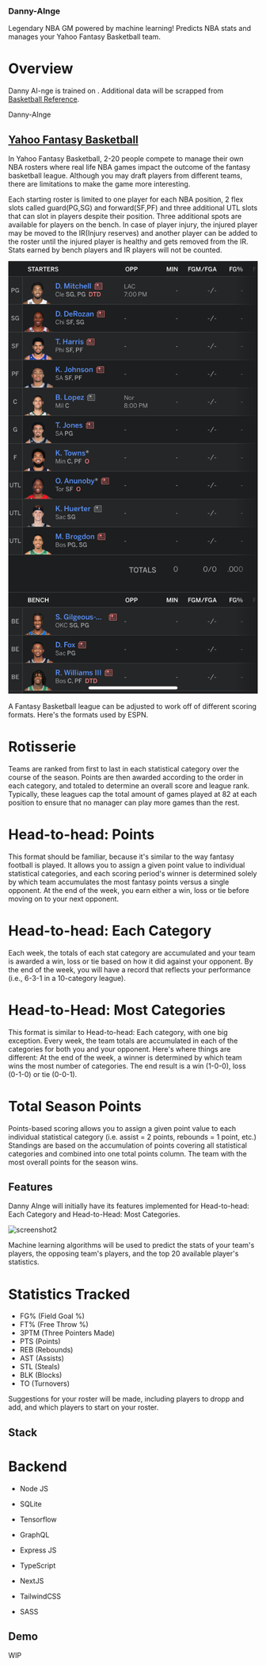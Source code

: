 ### Danny-AInge
Legendary NBA GM powered by machine learning! Predicts NBA stats and manages your Yahoo Fantasy Basketball team.

# Overview 
Danny AI-nge is trained on . Additional data will be scrapped from [Basketball Reference](https://www.basketball-reference.com/).

Danny-AInge
## [Yahoo Fantasy Basketball](https://basketball.fantasysports.yahoo.com/)
In Yahoo Fantasy Basketball, 2-20 people compete to manage their own NBA rosters where real life NBA games impact the outcome of the fantasy basketball league. Although you may draft players from different teams, there are limitations to make the game more interesting. 

Each starting roster is limited to one player for each NBA position, 2 flex slots called guard(PG,SG) and forward(SF,PF) and three additional UTL slots that can slot in players despite their position. Three additional spots are available for players on the bench. In case of player injury, the injured player may be moved to the IR(Injury reserves) and another player can be added to the roster until the injured player is healthy and gets removed from the IR. Stats earned by bench players and IR players will not be counted. 


![screenshot1](assets/roster_screenshot.PNG)

A Fantasy Basketball league can be adjusted to work off of different scoring formats. Here's the formats used by ESPN. 

# Rotisserie
Teams are ranked from first to last in each statistical category over the course of the season. Points are then awarded according to the order in each category, and totaled to determine an overall score and league rank. Typically, these leagues cap the total amount of games played at 82 at each position to ensure that no manager can play more games than the rest.

# Head-to-head: Points
This format should be familiar, because it's similar to the way fantasy football is played. It allows you to assign a given point value to individual statistical categories, and each scoring period's winner is determined solely by which team accumulates the most fantasy points versus a single opponent. At the end of the week, you earn either a win, loss or tie before moving on to your next opponent.

# Head-to-head: Each Category
Each week, the totals of each stat category are accumulated and your team is awarded a win, loss or tie based on how it did against your opponent. By the end of the week, you will have a record that reflects your performance (i.e., 6-3-1 in a 10-category league).

# Head-to-Head: Most Categories
This format is similar to Head-to-head: Each category, with one big exception. Every week, the team totals are accumulated in each of the categories for both you and your opponent. Here's where things are different: At the end of the week, a winner is determined by which team wins the most number of categories. The end result is a win (1-0-0), loss (0-1-0) or tie (0-0-1).

# Total Season Points
Points-based scoring allows you to assign a given point value to each individual statistical category (i.e. assist = 2 points, rebounds = 1 point, etc.) Standings are based on the accumulation of points covering all statistical categories and combined into one total points column. The team with the most overall points for the season wins.

## Features
Danny AInge will initially have its features implemented for Head-to-head: Each Category and Head-to-Head: Most Categories. 

![screenshot2](assets/h2h_screenshot.PNG)

Machine learning algorithms will be used to predict the stats of your team's players, the opposing team's players, and the top 20 available player's statistics. 

# Statistics Tracked
- FG% (Field Goal %) 
- FT% (Free Throw %) 
- 3PTM (Three Pointers Made)
- PTS (Points)
- REB (Rebounds)
- AST (Assists)
- STL (Steals)
- BLK (Blocks)
- TO (Turnovers)


Suggestions for your roster will be made, including players to dropp and add, and which players to start on your roster.

## Stack

# Backend
- Node JS
- SQLite
- Tensorflow
- GraphQL
- Express JS


- TypeScript
- NextJS
- TailwindCSS
- SASS

## Demo
WIP 